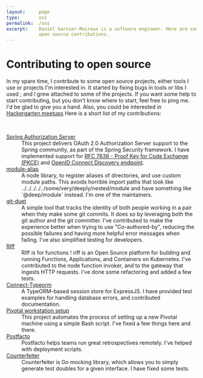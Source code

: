 ```yaml
---
layout:     page
type:       oss
permalink:  /oss
excerpt:    Daniel Garnier-Moiroux is a software engineer. Here are some of his
            open source contributions.
---
```


<h1>Contributing to open source</h1>

In my spare time, I contribute to some open source projects, either tools I use or
projects I'm interested in. It started by fixing bugs in tools or libs I used ; and
I grew attached to some of the projects. If you want some help to start contributing,
but you don't know where to start, feel free to ping me. I'd be glad to give you a 
hand. Also, you could be interested in [Hackergarten meetups](https://hackergarten.net/)
Here is a short list of my contributions:

<br>

<dl class="roomy-list">
  <dt><a href="https://github.com/spring-projects-experimental/spring-authorization-server" target="_blank" rel="noopener">Spring Authorization Server</a></dt>
  <dd>This project delivers OAuth 2.0 Authorization Server support to the Spring community, as part of the Spring Security framework. I have implemented support for <a href="https://tools.ietf.org/html/rfc7636" target="_blank" rel="noopener">RFC 7636 - Proof Key for Code Exchange (PKCE)</a> and <a href="https://openid.net/specs/openid-connect-discovery-1_0.html" target="_blank" rel="noopener">OpenID Connect Discovery endpoint</a>.</dd>

  <dt><a href="https://github.com/ilearnio/module-alias" target="_blank" rel="noopener">module-alias</a></dt>
  <dd>A node library, to register aliases of directories, and use custom module paths. This avoids horrible import paths that look like <span class="inline-code">../../../../../some/very/deeply/nested/module</span> and have something like <span class="inline-code">`@deep/module`</span> instead. I'm one of the maintainers.</dd>

  <dt><a href="https://github.com/git-duet/git-duet" target="_blank" rel="noopener">git-duet</a></dt>
  <dd>A simple tool that tracks the identity of both people working in a pair when they make some git commits. It does so by leveraging both the git author and the git committer. I've contributed to make the experience better when trying to use "Co-authored-by", reducing the possible failures and having more helpful error messages when failing. I've also simplified testing for developers.</dd>

  <dt><a href="https://projectriff.io/" target="_blank" rel="noopener">Riff</a></dt>
  <dd>Riff is for functions ! riff is an Open Source platform for building and running Functions, Applications, and Containers on Kubernetes. I've contributed to the node function invoker, and to the gateway that ingests HTTP requests. I've done some refactoring and added a few tests.</dd>

  <dt><a href="https://github.com/nykula/connect-typeorm" target="_blank" rel="noopener">Connect-Typeorm</a></dt>
  <dd>A TypeORM-based session store for ExpressJS. I have provided test examples for handling database errors, and contributed documentation.</dd>

  <dt><a href="https://github.com/pivotal/workstation-setup" target="_blank" rel="noopener">Pivotal workstation setup</a></dt>
  <dd>This project automates the process of setting up a new Pivotal machine using a simple Bash script. I've fixed a few things here and there.</dd>

  <dt><a href="https://github.com/pivotal/postfacto" target="_blank" rel="noopener">Postfacto</a></dt>
  <dd>Postfacto helps teams run great retrospectives remotely. I've helped with deployment scripts.</dd>

  <dt><a href="https://github.com/maxbrunsfeld/counterfeiter" target="_blank" rel="noopener">Counterfeiter</a></dt>
  <dd>Counterfeiter is Go mocking library, which allows you to simply generate test doubles for a given interface. I have fixed some tests.</dd>
</dl>
